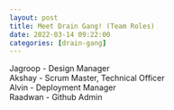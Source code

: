 ```yaml
---
layout: post
title: Meet Drain Gang! (Team Roles)
date: 2022-03-14 09:22:00
categories: [drain-gang]
---
```


Jagroop - Design Manager
<br/>
Akshay - Scrum Master, Technical Officer
<br/>
Alvin - Deployment Manager
<br/>
Raadwan - Github Admin
